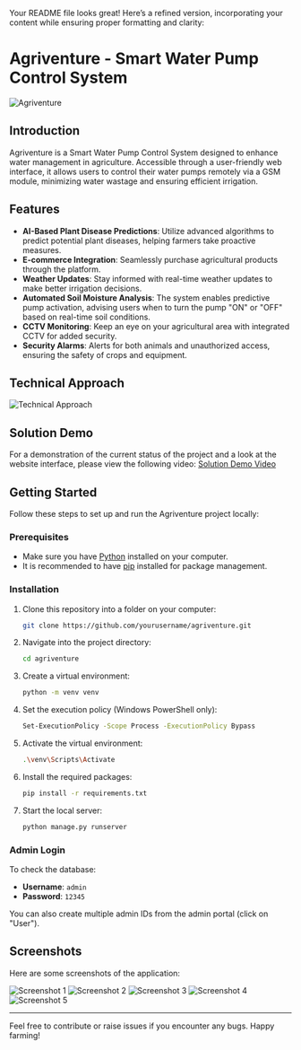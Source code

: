 Your README file looks great! Here’s a refined version, incorporating your content while ensuring proper formatting and clarity:


# Agriventure - Smart Water Pump Control System

![Agriventure](https://github.com/user-attachments/assets/ee921af9-53bb-47e6-a775-cd34b9dcbe42)

## Introduction
Agriventure is a Smart Water Pump Control System designed to enhance water management in agriculture. Accessible through a user-friendly web interface, it allows users to control their water pumps remotely via a GSM module, minimizing water wastage and ensuring efficient irrigation.

## Features
- **AI-Based Plant Disease Predictions**: Utilize advanced algorithms to predict potential plant diseases, helping farmers take proactive measures.
- **E-commerce Integration**: Seamlessly purchase agricultural products through the platform.
- **Weather Updates**: Stay informed with real-time weather updates to make better irrigation decisions.
- **Automated Soil Moisture Analysis**: The system enables predictive pump activation, advising users when to turn the pump "ON" or "OFF" based on real-time soil conditions.
- **CCTV Monitoring**: Keep an eye on your agricultural area with integrated CCTV for added security.
- **Security Alarms**: Alerts for both animals and unauthorized access, ensuring the safety of crops and equipment.

## Technical Approach
![Technical Approach](https://github.com/user-attachments/assets/eae2f1db-cfb0-4471-ac8e-7699d7e2d844)

## Solution Demo
For a demonstration of the current status of the project and a look at the website interface, please view the following video:
[Solution Demo Video](https://drive.google.com/file/d/1b5olEgKwLdLihWeVnfrQgtZYsAk_N0Lm/view?usp=sharing)

## Getting Started

Follow these steps to set up and run the Agriventure project locally:

### Prerequisites
- Make sure you have [Python](https://www.python.org/downloads/) installed on your computer.
- It is recommended to have [pip](https://pip.pypa.io/en/stable/) installed for package management.

### Installation
1. Clone this repository into a folder on your computer:
   ```bash
   git clone https://github.com/yourusername/agriventure.git
   ```
2. Navigate into the project directory:
   ```bash
   cd agriventure
   ```
3. Create a virtual environment:
   ```bash
   python -m venv venv
   ```
4. Set the execution policy (Windows PowerShell only):
   ```bash
   Set-ExecutionPolicy -Scope Process -ExecutionPolicy Bypass
   ```
5. Activate the virtual environment:
   ```bash
   .\venv\Scripts\Activate
   ```
6. Install the required packages:
   ```bash
   pip install -r requirements.txt
   ```
7. Start the local server:
   ```bash
   python manage.py runserver
   ```

### Admin Login
To check the database:
- **Username**: `admin`
- **Password**: `12345`

You can also create multiple admin IDs from the admin portal (click on "User").

## Screenshots
Here are some screenshots of the application:

![Screenshot 1](https://github.com/user-attachments/assets/a108327e-9282-47ac-895c-e72e026139f2)
![Screenshot 2](https://github.com/user-attachments/assets/7d5e40c4-50a4-4276-867f-9018926dfb3b)
![Screenshot 3](https://github.com/user-attachments/assets/f97f1235-1242-4767-b670-78030f22427a)
![Screenshot 4](https://github.com/user-attachments/assets/2d061567-165a-465f-8b66-023e4742304b)
![Screenshot 5](https://github.com/user-attachments/assets/92af0967-931f-4b18-995e-20bb501aa1a3)

---

Feel free to contribute or raise issues if you encounter any bugs. Happy farming!
```
